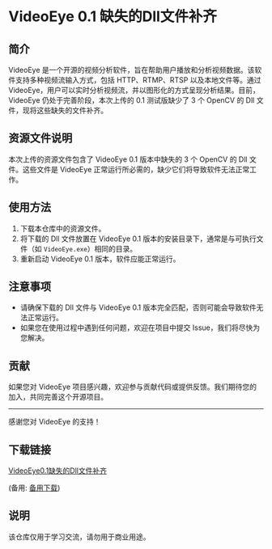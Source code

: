# VideoEye 0.1 缺失的Dll文件补齐

## 简介

VideoEye 是一个开源的视频分析软件，旨在帮助用户播放和分析视频数据。该软件支持多种视频流输入方式，包括 HTTP、RTMP、RTSP 以及本地文件等。通过 VideoEye，用户可以实时分析视频流，并以图形化的方式呈现分析结果。目前，VideoEye 仍处于完善阶段，本次上传的 0.1 测试版缺少了 3 个 OpenCV 的 Dll 文件，现将这些缺失的文件补齐。

## 资源文件说明

本次上传的资源文件包含了 VideoEye 0.1 版本中缺失的 3 个 OpenCV 的 Dll 文件。这些文件是 VideoEye 正常运行所必需的，缺少它们将导致软件无法正常工作。

## 使用方法

1. 下载本仓库中的资源文件。
2. 将下载的 Dll 文件放置在 VideoEye 0.1 版本的安装目录下，通常是与可执行文件（如 `VideoEye.exe`）相同的目录。
3. 重新启动 VideoEye 0.1 版本，软件应能正常运行。

## 注意事项

- 请确保下载的 Dll 文件与 VideoEye 0.1 版本完全匹配，否则可能会导致软件无法正常运行。
- 如果您在使用过程中遇到任何问题，欢迎在项目中提交 Issue，我们将尽快为您解决。

## 贡献

如果您对 VideoEye 项目感兴趣，欢迎参与贡献代码或提供反馈。我们期待您的加入，共同完善这个开源项目。

---

感谢您对 VideoEye 的支持！

## 下载链接
[VideoEye0.1缺失的Dll文件补齐](https://pan.quark.cn/s/5b8ecb31409a) 

(备用: [备用下载](https://pan.baidu.com/s/1qJIv8FFpAwa5XVei3P1F3g?pwd=1234))

## 说明

该仓库仅用于学习交流，请勿用于商业用途。
